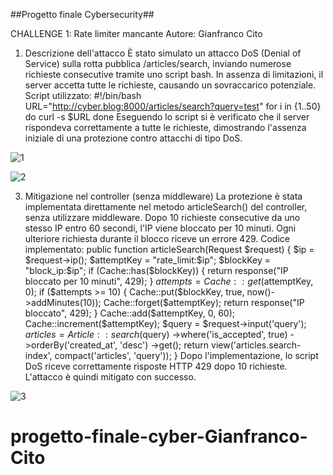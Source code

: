 ##Progetto finale Cybersecurity##


CHALLENGE 1: Rate limiter mancante
 Autore: Gianfranco Cito
 1. Descrizione dell'attacco
 È stato simulato un attacco DoS (Denial of Service) sulla rotta pubblica /articles/search, inviando
 numerose richieste consecutive tramite uno script bash. In assenza di limitazioni, il server accetta
 tutte le richieste, causando un sovraccarico potenziale.
 Script utilizzato:
 #!/bin/bash
 URL="http://cyber.blog:8000/articles/search?query=test"
 for i in {1..50}
 do
  curl -s $URL
 done
 Eseguendo lo script si è verificato che il server rispondeva correttamente a tutte le richieste,
 dimostrando l'assenza iniziale di una protezione contro attacchi di tipo DoS.

![1](https://github.com/user-attachments/assets/27ae87b0-a9b1-4204-80ff-14ddb40243d8)

![2](https://github.com/user-attachments/assets/2ae5f431-a487-4783-bae8-ffe81437a42a)


 






 3. Mitigazione nel controller (senza middleware)
 La protezione è stata implementata direttamente nel metodo articleSearch() del controller, senza
 utilizzare middleware. Dopo 10 richieste consecutive da uno stesso IP entro 60 secondi, l'IP viene
 bloccato per 10 minuti. Ogni ulteriore richiesta durante il blocco riceve un errore 429.
 Codice implementato:
 public function articleSearch(Request $request)
 {
    $ip = $request->ip();
    $attemptKey = "rate_limit:$ip";
    $blockKey = "block_ip:$ip";
    if (Cache::has($blockKey)) {
        return response("IP bloccato per 10 minuti", 429);
    }
    $attempts = Cache::get($attemptKey, 0);
    if ($attempts >= 10) {
        Cache::put($blockKey, true, now()->addMinutes(10));
        Cache::forget($attemptKey);
        return response("IP bloccato", 429);
    }
    Cache::add($attemptKey, 0, 60);
    Cache::increment($attemptKey);
    $query = $request->input('query');
    $articles = Article::search($query)
        ->where('is_accepted', true)
        ->orderBy('created_at', 'desc')
        ->get();
    return view('articles.search-index', compact('articles', 'query'));
 }
 Dopo l'implementazione, lo script DoS riceve correttamente risposte HTTP 429 dopo 10 richieste.
 L'attacco è quindi mitigato con successo.

![3](https://github.com/user-attachments/assets/84a12cef-f4f6-48fe-87ff-d0c8fd41d706)







# progetto-finale-cyber-Gianfranco-Cito
